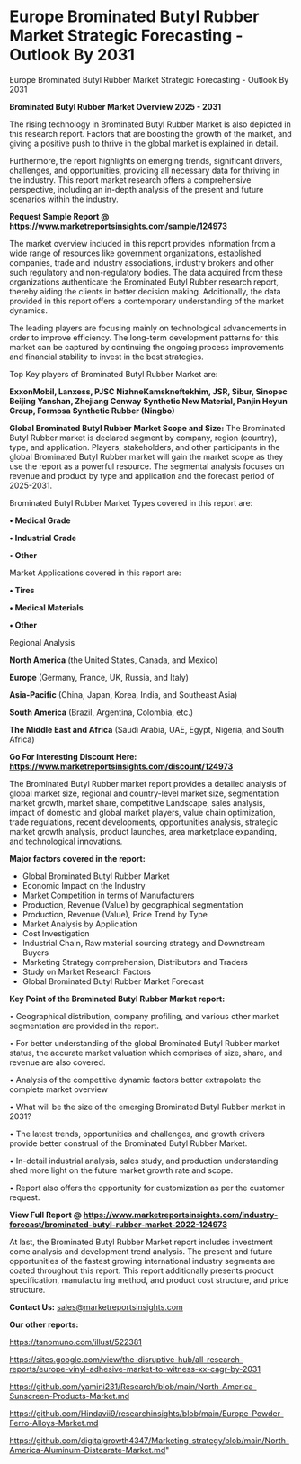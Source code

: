 # Europe Brominated Butyl Rubber Market Strategic Forecasting - Outlook By 2031
Europe Brominated Butyl Rubber Market Strategic Forecasting - Outlook By 2031

<Strong> Brominated Butyl Rubber Market Overview 2025 - 2031</strong>

The rising technology in Brominated Butyl Rubber Market is also depicted in this research report. Factors that are boosting the growth of the market, and giving a positive push to thrive in the global market is explained in detail.

Furthermore, the report highlights on emerging trends, significant drivers, challenges, and opportunities, providing all necessary data for thriving in the industry. This report market research offers a comprehensive perspective, including an in-depth analysis of the present and future scenarios within the industry.

<strong>Request Sample Report @ <a href=https://www.marketreportsinsights.com/sample/124973>https://www.marketreportsinsights.com/sample/124973</a></strong>

The market overview included in this report provides information from a wide range of resources like government organizations, established companies, trade and industry associations, industry brokers and other such regulatory and non-regulatory bodies. The data acquired from these organizations authenticate the Brominated Butyl Rubber research report, thereby aiding the clients in better decision making. Additionally, the data provided in this report offers a contemporary understanding of the market dynamics.

The leading players are focusing mainly on technological advancements in order to improve efficiency. The long-term development patterns for this market can be captured by continuing the ongoing process improvements and financial stability to invest in the best strategies.

Top Key players of Brominated Butyl Rubber Market are:

<strong>ExxonMobil, Lanxess, PJSC NizhneKamskneftekhim, JSR, Sibur, Sinopec Beijing Yanshan, Zhejiang Cenway Synthetic New Material, Panjin Heyun Group, Formosa Synthetic Rubber (Ningbo)</strong>

<strong><b>Global Brominated Butyl Rubber Market Scope and Size:</b></strong>
The Brominated Butyl Rubber market is declared segment by company, region (country), type, and application. Players, stakeholders, and other participants in the global Brominated Butyl Rubber market will gain the market scope as they use the report as a powerful resource. The segmental analysis focuses on revenue and product by type and application and the forecast period of 2025-2031.

Brominated Butyl Rubber Market Types covered in this report are:

<strong>• Medical Grade

• Industrial Grade

• Other</strong>

Market Applications covered in this report are:

<strong>• Tires

• Medical Materials

• Other</strong> 

Regional Analysis

<strong>North America</strong> (the United States, Canada, and Mexico)

<strong>Europe</strong> (Germany, France, UK, Russia, and Italy)

<strong>Asia-Pacific</strong> (China, Japan, Korea, India, and Southeast Asia)

<strong>South America</strong> (Brazil, Argentina, Colombia, etc.)

<strong>The Middle East and Africa</strong> (Saudi Arabia, UAE, Egypt, Nigeria, and South Africa)

<strong>Go For Interesting Discount Here: <a href=https://www.marketreportsinsights.com/discount/124973>https://www.marketreportsinsights.com/discount/124973</a></strong>

The Brominated Butyl Rubber market report provides a detailed analysis of global market size, regional and country-level market size, segmentation market growth, market share, competitive Landscape, sales analysis, impact of domestic and global market players, value chain optimization, trade regulations, recent developments, opportunities analysis, strategic market growth analysis, product launches, area marketplace expanding, and technological innovations.

<strong><b>Major factors covered in the report:</b></strong>
<ul>
  <li>Global Brominated Butyl Rubber Market </li>
  <li>Economic Impact on the Industry</li>
  <li>Market Competition in terms of Manufacturers</li>
  <li>Production, Revenue (Value) by geographical segmentation</li>
  <li>Production, Revenue (Value), Price Trend by Type</li>
  <li>Market Analysis by Application</li>
  <li>Cost Investigation</li>
  <li>Industrial Chain, Raw material sourcing strategy and Downstream Buyers</li>
  <li>Marketing Strategy comprehension, Distributors and Traders</li>
  <li>Study on Market Research Factors</li>
  <li>Global Brominated Butyl Rubber Market Forecast</li>
</ul>

<strong><b>Key Point of the Brominated Butyl Rubber Market report:</b></strong>

• Geographical distribution, company profiling, and various other market segmentation are provided in the report.

• For better understanding of the global Brominated Butyl Rubber market status, the accurate market valuation which comprises of size, share, and revenue are also covered.

• Analysis of the competitive dynamic factors better extrapolate the complete market overview

• What will be the size of the emerging Brominated Butyl Rubber market in 2031?

• The latest trends, opportunities and challenges, and growth drivers provide better construal of the Brominated Butyl Rubber Market.

• In-detail industrial analysis, sales study, and production understanding shed more light on the future market growth rate and scope.

• Report also offers the opportunity for customization as per the customer request.

<strong><b>View Full Report @ <a href=https://www.marketreportsinsights.com/industry-forecast/brominated-butyl-rubber-market-2022-124973>https://www.marketreportsinsights.com/industry-forecast/brominated-butyl-rubber-market-2022-124973</a></b></strong>


At last, the Brominated Butyl Rubber Market report includes investment come analysis and development trend analysis. The present and future opportunities of the fastest growing international industry segments are coated throughout this report. This report additionally presents product specification, manufacturing method, and product cost structure, and price structure.

<strong>Contact Us:</strong>
sales@marketreportsinsights.com

<strong>Our other reports:</strong>

<a href=https://tanomuno.com/illust/522381>https://tanomuno.com/illust/522381</a>

<a href=https://sites.google.com/view/the-disruptive-hub/all-research-reports/europe-vinyl-adhesive-market-to-witness-xx-cagr-by-2031>https://sites.google.com/view/the-disruptive-hub/all-research-reports/europe-vinyl-adhesive-market-to-witness-xx-cagr-by-2031</a>

<a href=https://github.com/yamini231/Research/blob/main/North-America-Sunscreen-Products-Market.md>https://github.com/yamini231/Research/blob/main/North-America-Sunscreen-Products-Market.md</a>

<a href=https://github.com/Hindavii9/researchinsights/blob/main/Europe-Powder-Ferro-Alloys-Market.md>https://github.com/Hindavii9/researchinsights/blob/main/Europe-Powder-Ferro-Alloys-Market.md</a>

<a href=https://github.com/digitalgrowth4347/Marketing-strategy/blob/main/North-America-Aluminum-Distearate-Market.md>https://github.com/digitalgrowth4347/Marketing-strategy/blob/main/North-America-Aluminum-Distearate-Market.md</a>"
